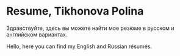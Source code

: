 # Resume, Tikhonova Polina
Здравствуйте, здесь вы можете найти мое резюме в русском и английском вариантах. 

Hello, here you can find my English and Russian résumés.

